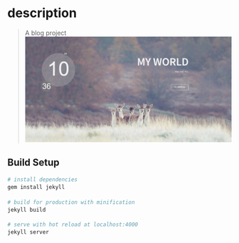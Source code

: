 # description

> A blog project
![Alt text](screen.jpg)
## Build Setup

``` bash
# install dependencies
gem install jekyll

# build for production with minification
jekyll build

# serve with hot reload at localhost:4000
jekyll server


